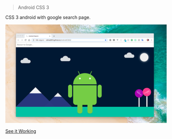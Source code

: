 > Android CSS 3

CSS 3 android with google search page.

![elementary](https://raw.githubusercontent.com/csilva2810/AndroidCSS3/master/demo-image.png)

[See it Working](http://csilva2810.github.io/AndroidCSS3/)
